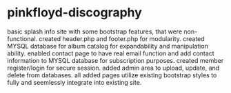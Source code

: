 # pinkfloyd-discography
 basic splash info site with some bootstrap features, that were non-functional. 
 created header.php and footer.php for modularity.
 created MYSQL database for album catalog for expandability and manipulation ability.
 enabled contact page to have real email function and add contact information to MYSQL database for subscription purposes.
 created member  register/login for secure session.
 added admin area to upload, update, and delete from databases.
 all added pages utilize existing bootstrap styles to fully and seemlessly integrate into existing site.

